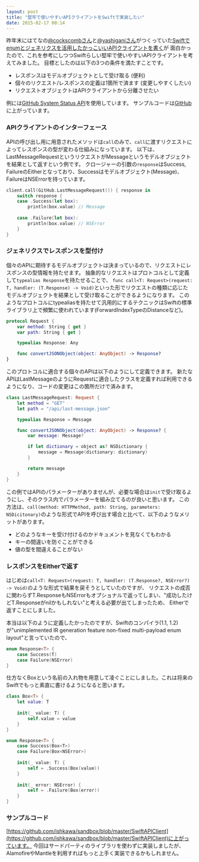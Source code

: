 ```yaml
---
layout: post
title: "堅牢で使いやすいAPIクライアントをSwiftで実装したい"
date: 2015-02-17 00:14
---
```


昨年末にはてなの[@cockscombさん](https://twitter.com/cockscomb)と[@yashiganiさん](https://twitter.com/yashigani)がつくっていた[Swiftでenumとジェネリクスを活用したかっこいいAPIクライアントを書く](http://developer.hatenastaff.com/entry/smart-api-client-with-swift-using-enum-and-generics)が
面白かったので、これを参考にしつつSwiftらしい堅牢で使いやすいAPIクライアントを考えてみました。
目標としたのは以下の3つの条件を満たすことです。

- レスポンスはモデルオブジェクトとして受け取る (便利)
- 個々のリクエスト/レスポンスの定義は1箇所で済ます (変更しやすくしたい)
- リクエストオブジェクトはAPIクライアントから分離させたい

例には[GitHub System Status API](https://status.github.com/api)を使用しています。
サンプルコードは[GitHub](https://github.com/ishkawa/sandbox/blob/master/SwiftAPIClient)に上がっています。


### APIクライアントのインターフェース

APIの呼び出し用に用意されたメソッドは`call`のみで、`call`に渡すリクエストによってレスポンスの型が変わる仕組みになっています。
以下は、LastMessageRequestというリクエストがMessageというモデルオブジェクトを結果として返すという例です。
クロージャーの引数の`response`はSuccess, FailureのEitherとなっており、Successはモデルオブジェクト(Message)、
FailureはNSErrorを持っています。

```swift
client.call(GitHub.LastMessageRequest()) { response in
    switch response {
    case .Success(let box):
        println(box.value) // Message
        
    case .Failure(let box):
        println(box.value) // NSError
    }
}
```

### ジェネリクスでレスポンスを型付け

個々のAPIに期待するモデルオブジェクトは決まっているので、リクエストにレスポンスの型情報を持たせます。
抽象的なリクエストはプロトコルとして定義して`typealias Response`を持たせることで、
`func call<T: Request>(request: T, handler: (T.Response) -> Void)`といった形でリクエストの種類に応じた
モデルオブジェクトを結果として受け取ることができるようになります。
このようなプロトコルにtypealiasを持たせて汎用的にするテクニックはSwiftの標準ライブラリ上で頻繁に使われています(ForwardIndexTypeのDistanceなど)。

```swift
protocol Request {
    var method: String { get }
    var path: String { get }

    typealias Response: Any

    func convertJSONObject(object: AnyObject) -> Response?
}
```


このプロトコルに適合する個々のAPIは以下のようにして定義できます。
新たなAPIはLastMessageのようにRequestに適合したクラスを定義すれば利用できるようになり、コードの変更はこの箇所だけで済みます。

```swift
class LastMessageRequest: Request {
    let method = "GET"
    let path = "/api/last-message.json"

    typealias Response = Message

    func convertJSONObject(object: AnyObject) -> Response? {
        var message: Message?

        if let dictionary = object as? NSDictionary {
            message = Message(dictionary: dictionary)
        }

        return message
    }
}
```

この例ではAPIのパラメーターがありませんが、必要な場合は`init`で受け取るようにし、そのクラス内でパラメーターを組み立てるのが良いと思います。
この方法は、`call(method: HTTPMethod, path: String, parameters: NSDicitonary)`のような形式でAPIを呼び出す場合と比べて、以下のようなメリットがあります。

- どのようなキーを受け付けるのかドキュメントを見なくてもわかる
- キーの間違いを防ぐことができる
- 値の型を間違えることがない


### レスポンスをEitherで返す

はじめは`call<T: Request>(request: T, handler: (T.Response?, NSError?) -> Void)`のような形式で結果を戻そうとしていたのですが、
リクエストの成否に関わらずT.ResponseもNSErrorもオプショナルで返ってしまい、"成功したけどT.Responseがnilかもしれない"と考える必要が出てしまったため、
Eitherで返すことにしました。

本当は以下のように定義したかったのですが、Swiftのコンパイラ(1.1, 1.2)が"unimplemented IR generation feature non-fixed multi-payload enum layout"と言っていたので、

```swift
enum Response<T> {
    case Success(T)
    case Failure(NSError)
}
```

仕方なくBoxという名前の入れ物を用意して凌ぐことにしました。これは将来のSwiftでもっと素直に書けるようになると思います。

```swift
class Box<T> {
    let value: T
    
    init(_ value: T) {
        self.value = value
    }
}

enum Response<T> {
    case Success(Box<T>)
    case Failure(Box<NSError>)
    
    init(_ value: T) {
        self = .Success(Box(value))
    }
        
    init(_ error: NSError) {
        self = .Failure(Box(error))
    }
}
```

### サンプルコード

[https://github.com/ishkawa/sandbox/blob/master/SwiftAPIClient](https://github.com/ishkawa/sandbox/blob/master/SwiftAPIClient)に上がっています。
今回はサードパーティのライブラリを使わずに実装しましたが、AlamofireやMantleを利用すればもっと上手く実装できるかもしれません。

